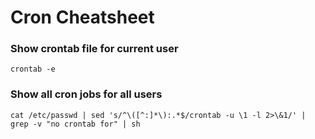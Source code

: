 # Cron Cheatsheet

### Show crontab file for current user
```
crontab -e
```


### Show all cron jobs for all users
```
cat /etc/passwd | sed 's/^\([^:]*\):.*$/crontab -u \1 -l 2>\&1/' | grep -v "no crontab for" | sh
```
